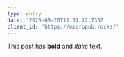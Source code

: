 ```yaml
---
type: entry
date: '2025-08-20T11:51:12.735Z'
client_id: 'https://micropub.rocks/'
---
```

<p>This post has <b>bold</b> and <i>italic</i> text.</p>
